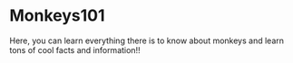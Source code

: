 # Monkeys101

Here, you can learn everything there is to know about monkeys and learn tons of cool facts and information!!
